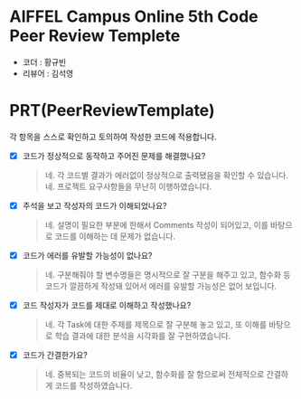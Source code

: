 # AIFFEL Campus Online 5th Code Peer Review Templete
- 코더 : 황규빈
- 리뷰어 : 김석영


# PRT(PeerReviewTemplate) 
각 항목을 스스로 확인하고 토의하여 작성한 코드에 적용합니다.

- [X] 코드가 정상적으로 동작하고 주어진 문제를 해결했나요?
  > 네. 각 코드별 결과가 에러없이 정상적으로 출력됐음을 확인할 수 있습니다.
  > 네. 프로젝트 요구사항들을 무난히 이행하였습니다.

- [X] 주석을 보고 작성자의 코드가 이해되었나요?
  > 네. 설명이 필요한 부분에 한해서 Comments 작성이 되어있고, 이를 바탕으로 코드를 이해하는 데 문제가 없습니다.
  
- [X] 코드가 에러를 유발할 가능성이 없나요?
  > 네. 구분해줘야 할 변수명들은 명시적으로 잘 구분을 해주고 있고, 함수화 등 코드가 깔끔하게 작성돼 있어서 에러를 유발할 가능성은 없어 보입니다.

- [X] 코드 작성자가 코드를 제대로 이해하고 작성했나요?
  > 네. 각 Task에 대한 주제를 제목으로 잘 구분해 놓고 있고, 또 이해를 바탕으로 학습 결과에 대한 분석을 시각화를 잘 구현하였습니다.

- [X] 코드가 간결한가요?
  > 네. 중복되는 코드의 비율이 낮고, 함수화를 잘 함으로써 전체적으로 간결하게 코드를 작성하였습니다.

